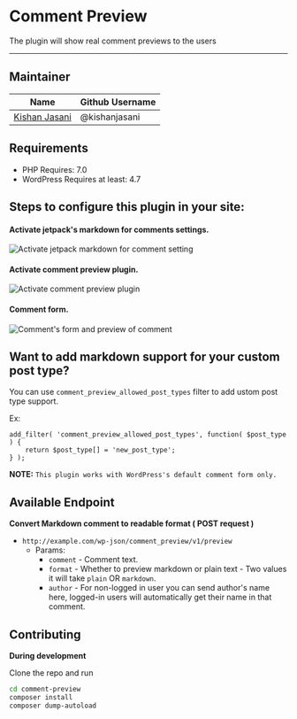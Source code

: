# Comment Preview
The plugin will show real comment previews to the users

-------------------

## Maintainer

| Name                                                   | Github Username |
|--------------------------------------------------------|-----------------|
| [Kishan Jasani](mailto:kishanjasani007@yahoo.in)       |  @kishanjasani   |


## Requirements

* PHP Requires: 7.0
* WordPress Requires at least: 4.7

## Steps to configure this plugin in your site:

#### Activate jetpack's markdown for comments settings.

![Activate jetpack markdown for comment setting](https://user-images.githubusercontent.com/25550562/180242598-8b6fe11a-6864-41b1-9663-ea7302945a36.png)


#### Activate comment preview plugin.

![Activate comment preview plugin](https://user-images.githubusercontent.com/25550562/180242868-dc262684-8151-456c-9944-a62550164044.png)

#### Comment form.

![Comment's form and preview of comment](https://user-images.githubusercontent.com/25550562/180243187-f2960ce6-7347-4c8b-9c40-563e51e77aca.png)


## Want to add markdown support for your custom post type?
You can use `comment_preview_allowed_post_types` filter to add ustom post type support.

Ex:
```
add_filter( 'comment_preview_allowed_post_types', function( $post_type ) {
	return $post_type[] = 'new_post_type';
} );
```

**NOTE:** `This plugin works with WordPress's default comment form only.`

## Available Endpoint

**Convert Markdown comment to readable format ( POST request )**
- `http://example.com/wp-json/comment_preview/v1/preview`
	- Params:
		- `comment` - Comment text.
		- `format` - Whether to preview markdown or plain text - Two values it will take `plain` OR `markdown`.
		- `author` - For non-logged in user you can send author's name here, logged-in users will automatically get their name in that comment.

## Contributing

**During development**

Clone the repo and run
```bash
cd comment-preview
composer install
composer dump-autoload
```
